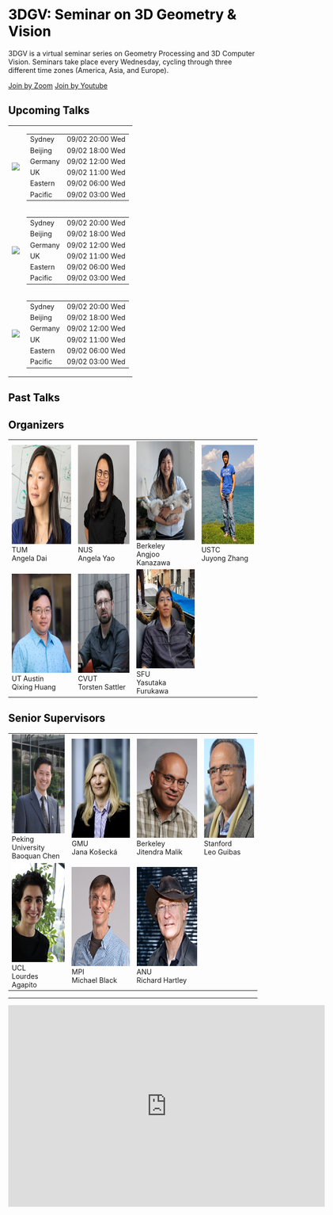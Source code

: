 <h1 style="color:black;">3DGV: Seminar on 3D Geometry & Vision</h1>
3DGV is a virtual seminar series on Geometry Processing and 3D Computer Vision. Seminars take place every Wednesday, cycling through three different time zones (America, Asia, and Europe).

<a href="join_by_zoom.html" class="button3">Join by Zoom</a>
<a href="join_by_youtube.html" class="button3">Join by Youtube</a>

<h2 style="color:black;">Upcoming Talks</h2>
<table border="0" cellpading="0" cellspacing="0">
  <tbody>
    <tr>
      <td><img src="thumbnail.jpg" width="480"/></td>
      <td>
        <table border="0" cellpadding="0" cellspacing="0">
          <tbody>
            <tr><td>Sydney</td>  <td>09/02 20:00 Wed</td></tr>
            <tr><td>Beijing</td> <td>09/02 18:00 Wed</td></tr>
            <tr><td>Germany</td> <td>09/02 12:00 Wed</td></tr>
            <tr><td>UK</td>      <td>09/02 11:00 Wed</td></tr>
            <tr><td>Eastern</td> <td>09/02 06:00 Wed</td></tr>
            <tr><td>Pacific</td> <td>09/02 03:00 Wed</td></tr>
          </tbody>
        </table>
      </td>
    </tr>
    <tr>
      <td><img src="thumbnail.jpg" width="480"/></td>
      <td>
        <table border="0" cellpadding="0" cellspacing="0">
          <tbody>
            <tr><td>Sydney</td>  <td>09/02 20:00 Wed</td></tr>
            <tr><td>Beijing</td> <td>09/02 18:00 Wed</td></tr>
            <tr><td>Germany</td> <td>09/02 12:00 Wed</td></tr>
            <tr><td>UK</td>      <td>09/02 11:00 Wed</td></tr>
            <tr><td>Eastern</td> <td>09/02 06:00 Wed</td></tr>
            <tr><td>Pacific</td> <td>09/02 03:00 Wed</td></tr>
          </tbody>
        </table>
      </td>
    </tr>
    <tr>
      <td><img src="thumbnail.jpg" width="480"/></td>
      <td>
        <table border="0" cellpadding="0" cellspacing="0">
          <tbody>
            <tr><td>Sydney</td>  <td>09/02 20:00 Wed</td></tr>
            <tr><td>Beijing</td> <td>09/02 18:00 Wed</td></tr>
            <tr><td>Germany</td> <td>09/02 12:00 Wed</td></tr>
            <tr><td>UK</td>      <td>09/02 11:00 Wed</td></tr>
            <tr><td>Eastern</td> <td>09/02 06:00 Wed</td></tr>
            <tr><td>Pacific</td> <td>09/02 03:00 Wed</td></tr>
          </tbody>
        </table>
      </td>
    </tr>
  </tbody>
</table>

<h2 style="color:black;">Past Talks</h2>

<h2 style="color:black;">Organizers</h2>
<table border="0" cellpading="0" cellspacing="0">
  <tbody>
    <tr>
      <td><img src="./images/angela_dai.jpg" height="200" /><br>TUM<br>Angela Dai</td>
      <td><img src="./images/angela_yao.jpg" height="200"/><br>NUS<br>Angela Yao</td>
      <td><img src="./images/angjoo_kanazawa.jpg" height="200"/><br>Berkeley<br>Angjoo Kanazawa</td>
      <td><img src="./images/juyong_zhang.png" height="200"/><br>USTC<br>Juyong Zhang</td>
    </tr>
    <tr>
      <td><img src="./images/qixing_huang.jpg" height="200"/><br>UT Austin<br>Qixing Huang</td>
      <td><img src="./images/torsten_sattler.png" height="200"/><br>CVUT<br>Torsten Sattler</td>
      <td><img src="./images/yasutaka_furukawa.jpg" height="200"/><br>SFU<br>Yasutaka Furukawa</td>
    </tr>
  </tbody>
</table>        

<h2 style="color:black;">Senior Supervisors</h2>
<table border="0" cellpading="0" cellspacing="0">
  <tbody>
    <tr>
      <td><img src="./images/baoquan_chen.jpg" height="200"/><br>Peking University<br>Baoquan Chen</td>
      <td><img src="./images/jana_kosecka.jpg" height="200"/><br>GMU<br>Jana Košecká</td>
      <td><img src="./images/jitendra_malik.gif" height="200"/><br>Berkeley<br>Jitendra Malik</td>
      <td><img src="./images/leo_guibas.jpg" height="200"/><br>Stanford<br>Leo Guibas</td>
    </tr>
    <tr>
      <td><img src="./images/lourdes_agapito.jpg" height="200"/><br>UCL<br>Lourdes Agapito</td>
      <td><img src="./images/michael_black.jpg" height="200"/><br>MPI<br>Michael Black</td>
      <td><img src="./images/richard_hartley.jpg" height="200"/><br>ANU<br>Richard Hartley</td>
    </tr>
  </tbody>
</table>

<hr>

<iframe src="https://docs.google.com/forms/d/e/1FAIpQLScaSLm3y0prj-PRM5htvsZ3R-6fUuTI3acBwAjSB0VisdzMFQ/viewform?embedded=true" width="640" height="407" frameborder="0" marginheight="0" marginwidth="0">Loading…</iframe>
